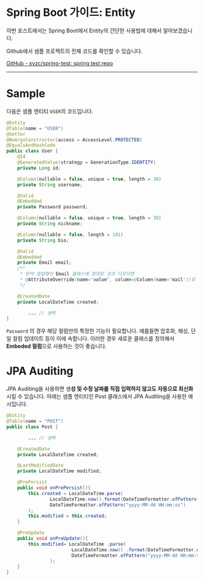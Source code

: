 # Spring Boot 가이드: Entity

이번 포스트에서는 Spring Boot에서 Entity의 간단한 사용법에 대해서 알아보겠습니다.
<!--more-->

Github에서 샘플 프로젝트의 전체 코드를 확인할 수 있습니다.

[GitHub - xvzc/spring-test: spring test repo](https://github.com/xvzc/spring-test)

---

# Sample

다음은 샘플 엔티티 `USER`의 코드입니다.

```java
@Entity
@Table(name = "USER")
@Getter
@NoArgsConstructor(access = AccessLevel.PROTECTED)
@EqualsAndHashCode
public class User {
    @Id
    @GeneratedValue(strategy = GenerationType.IDENTITY)
    private Long id;

    @Column(nullable = false, unique = true, length = 30)
    private String username;

    @Valid
    @Embedded
    private Password password;

    @Column(nullable = false, unique = true, length = 30)
    private String nickname;

    @Column(nullable = false, length = 191)
    private String bio;

    @Valid
    @Embedded
    private Email email;
    /**
     * 만약 컬럼명이 Email 클래스에 정의된 것과 다르다면
     * @AttributeOverride(name="value", column=@Column(name="mail"))로 덮어쓰기 가능
     */

    @CreatedDate
    private LocalDateTime created;

		... // 생략
}
```

`Password` 의 경우 해당 컬럼만의 특정한 기능이 필요합니다. 예를들면 암호화, 해싱, 단일 컬럼 업데이트 등이 이에 속합니다. 이러한 경우 새로운 클래스를 정의해서 **Embeded 컬럼**으로 사용하는 것이 좋습니다.

# JPA Auditing

JPA Auditing을 사용하면 생**성 및 수정 날짜를 직접 입력하지 않고도 자동으로 최신화** 시킬 수 있습니다. 아래는 샘플 엔티티인 Post 클래스에서 JPA Auditing을 사용한 예시입니다.

```java
@Entity
@Table(name = "POST")
public class Post {

		... // 생략

    @CreatedDate
    private LocalDateTime created;

    @LastModifiedDate
    private LocalDateTime modified;

    @PrePersist
    public void onPrePersist(){
        this.created = LocalDateTime.parse(
                LocalDateTime.now().format(DateTimeFormatter.ofPattern("yyyy-MM-dd HH:mm:ss")),
                DateTimeFormatter.ofPattern("yyyy-MM-dd HH:mm:ss")
        );
        this.modified = this.created;
    }

    @PreUpdate
    public void onPreUpdate(){
        this.modified= LocalDateTime .parse(
                        LocalDateTime.now() .format(DateTimeFormatter.ofPattern("yyyy-MM-dd HH:mm:ss")),
                        DateTimeFormatter.ofPattern("yyyy-MM-dd HH:mm:ss")
                );
    }
}
```
